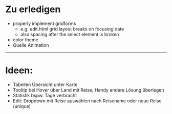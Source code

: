 # Zu erledigen
- properly implement gridforms
  - e.g. edit.html grid layout breaks on focusing date
  - also spacing after the select element is broken
- color theme 
- Quelle Animation

---
# Ideen: 
- Tabellen Übersicht unter Karte 
- Tooltip bei Hover über Land mit Reise; Handy andere Lösung überlegen
- Statistik bspw. Tage verbracht 
- Edit: Dropdown mit Reise auswählen nach Reisename oder neue Reise (unique) 